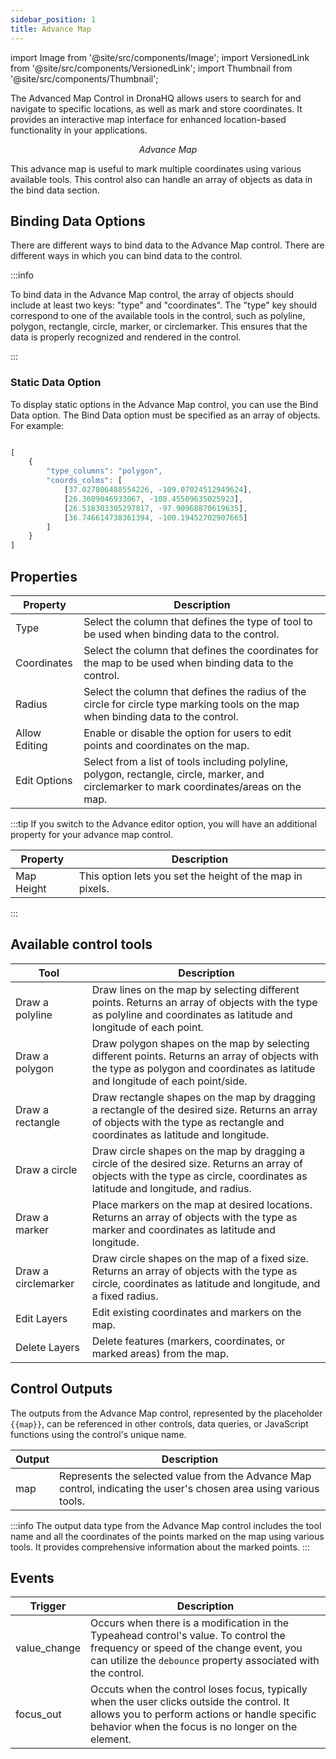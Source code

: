 ```yaml
---
sidebar_position: 1
title: Advance Map
---
```


import Image from '@site/src/components/Image'; import VersionedLink from '@site/src/components/VersionedLink'; import
Thumbnail from '@site/src/components/Thumbnail';


The Advanced Map Control in DronaHQ allows users to search for and navigate to specific locations, as well as mark and store coordinates. It provides an interactive map interface for enhanced location-based functionality in your applications.

<figure>
  <Thumbnail src="/img/reference/controls/adv-map/preview.jpg" alt="Advance Map" />
  <figcaption align = "center"><i>Advance Map</i></figcaption>
</figure>

This advance map is useful to mark multiple coordinates using various available tools. This control also can handle an array of objects as data in the bind data section.

## Binding Data Options

There are different ways to bind data to the Advance Map control. There are different ways in which you can bind data to the control.

:::info

To bind data in the Advance Map control, the array of objects should include at least two keys: "type" and "coordinates". The "type" key should correspond to one of the available tools in the control, such as polyline, polygon, rectangle, circle, marker, or circlemarker. This ensures that the data is properly recognized and rendered in the control.

:::

### Static Data Option

To display static options in the Advance Map control, you can use the Bind Data option. The Bind Data option must be specified as an array of objects. For example:

```js

[
    {
        "type_columns": "polygon",
        "coords_colms": [
            [37.027806488554226, -109.07024512949624],
            [26.3609046933067, -108.45509635025923],
            [26.518303305297817, -97.90968870619635],
            [36.746614738361394, -100.19452702907665]
        ]
    }
]

```


## Properties


| Property       | Description                                                                                                                           |
|----------------|---------------------------------------------------------------------------------------------------------------------------------------|
| Type           | Select the column that defines the type of tool to be used when binding data to the control.                                          |
| Coordinates    | Select the column that defines the coordinates for the map to be used when binding data to the control.                                |
| Radius         | Select the column that defines the radius of the circle for circle type marking tools on the map when binding data to the control.    |
| Allow Editing  | Enable or disable the option for users to edit points and coordinates on the map.                                                      |
| Edit Options   | Select from a list of tools including polyline, polygon, rectangle, circle, marker, and circlemarker to mark coordinates/areas on the map. |


:::tip
If you switch to the Advance editor option, you will have an additional property for your advance map control.

| Property       | Description                                                                                                                           |
|----------------|---------------------------------------------------------------------------------------------------------------------------------------|
| Map Height |This option lets you set the height of the map in pixels.|

:::

## Available control tools


| Tool             | Description                                                                                                                                                                    |
|------------------|--------------------------------------------------------------------------------------------------------------------------------------------------------------------------------|
| Draw a polyline  | Draw lines on the map by selecting different points. Returns an array of objects with the type as polyline and coordinates as latitude and longitude of each point.               |
| Draw a polygon   | Draw polygon shapes on the map by selecting different points. Returns an array of objects with the type as polygon and coordinates as latitude and longitude of each point/side. |
| Draw a rectangle | Draw rectangle shapes on the map by dragging a rectangle of the desired size. Returns an array of objects with the type as rectangle and coordinates as latitude and longitude.      |
| Draw a circle    | Draw circle shapes on the map by dragging a circle of the desired size. Returns an array of objects with the type as circle, coordinates as latitude and longitude, and radius.    |
| Draw a marker    | Place markers on the map at desired locations. Returns an array of objects with the type as marker and coordinates as latitude and longitude.                                    |
| Draw a circlemarker | Draw circle shapes on the map of a fixed size. Returns an array of objects with the type as circle, coordinates as latitude and longitude, and a fixed radius.                  |
| Edit Layers      | Edit existing coordinates and markers on the map.                                                                                                                              |
| Delete Layers    | Delete features (markers, coordinates, or marked areas) from the map.                                                                                                          |


## Control Outputs

The outputs from the Advance Map control, represented by the placeholder `{{map}}`, can be referenced in other controls, data queries, or JavaScript functions using the control's unique name.

| Output  | Description                                                                                          |
|---------|------------------------------------------------------------------------------------------------------|
| map   | Represents the selected value from the Advance Map control, indicating the user's chosen area using various tools.      |

:::info
The output data type from the Advance Map control includes the tool name and all the coordinates of the points marked on the map using various tools. It provides comprehensive information about the marked points.
:::

## Events

| Trigger                   | Description                                                                             |
|--------------------------|-----------------------------------------------------------------------------------------|
| value_change                | Occurs when there is a modification in the Typeahead control's value. To control the frequency or speed of the change event, you can utilize the `debounce` property associated with the control. |
| focus_out       | Occuts when the control loses focus, typically when the user clicks outside the control. It allows you to perform actions or handle specific behavior when the focus is no longer on the element. |